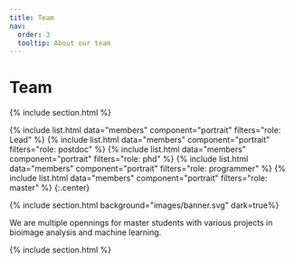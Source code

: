 ```yaml
---
title: Team
nav:
  order: 3
  tooltip: About our team
---
```


# <i class="fas fa-We are building a team with diverse background and expertises."></i>Team



{% include section.html %}

{%
  include list.html
  data="members"
  component="portrait"
  filters="role: Lead"
%}
{%
  include list.html
  data="members"
  component="portrait"
  filters="role: postdoc"
%}
{%
  include list.html
  data="members"
  component="portrait"
  filters="role: phd"
%}
{%
  include list.html
  data="members"
  component="portrait"
  filters="role: programmer"
%}
{%
  include list.html
  data="members"
  component="portrait"
  filters="role: master"
%}
{:.center}

{% include section.html background="images/banner.svg" dark=true%}

We are multiple opennings for master students with various projects in bioimage analysis and machine learning.

{% include section.html %}
